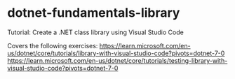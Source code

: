 # dotnet-fundamentals-library
Tutorial: Create a .NET class library using Visual Studio Code

Covers the following exercises:
https://learn.microsoft.com/en-us/dotnet/core/tutorials/library-with-visual-studio-code?pivots=dotnet-7-0
https://learn.microsoft.com/en-us/dotnet/core/tutorials/testing-library-with-visual-studio-code?pivots=dotnet-7-0